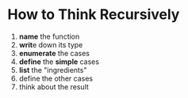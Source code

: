 # How to Think Recursively

1. **name** the function
2. **writ**e down its type
3. **enumerate** the cases
4. **define** the **simple** cases
5. **list** the "ingredients"
6. define the other cases
7. think about the result
